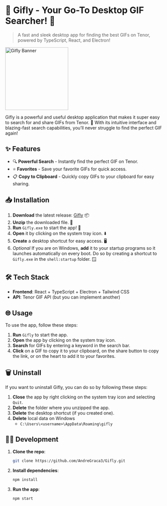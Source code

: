# 🎉 Gifly - Your Go-To Desktop GIF Searcher! 🌟

> A fast and sleek desktop app for finding the best GIFs on Tenor, powered by TypeScript, React, and Electron!

<img src="https://cdn-icons-png.flaticon.com/512/5362/5362497.png" alt="Gifly Banner" width="200" height="200">

Gifly is a powerful and useful desktop application that makes it super easy to search for and share GIFs from Tenor. 🚀 With its intuitive interface and blazing-fast search capabilities, you’ll never struggle to find the perfect GIF again!

## ✨ Features

- 🔍 **Powerful Search** - Instantly find the perfect GIF on Tenor.
- ⭐ **Favorites** - Save your favorite GIFs for quick access.
- 📋 **Copy to Clipboard** - Quickly copy GIFs to your clipboard for easy sharing.

## 📥 Installation

1. **Download** the latest release: [Gifly](https://github.com/AndreGraca3/Gifly/releases) 📦
2. **Unzip** the downloaded file. 📂
3. **Run** `Gifly.exe` to start the app! 🚀
4. **Open** it by clicking on the system tray icon. ⬇️
5. **Create** a desktop shortcut for easy access. 🖥️
6. *Optional* If you are on Windows, **add** it to your startup programs so it launches automatically on every boot. Do so by creating a shortcut to `Gifly.exe` in the `shell:startup` folder. 🪟

## 🛠️ Tech Stack

- **Frontend**: React + TypeScript + Electron + Tailwind CSS
- **API**: Tenor GIF API (but you can implement another)

## 🌐 Usage

To use the app, follow these steps:

1. **Run** `Gifly` to start the app.
2. **Open** the app by clicking on the system tray icon.
3. **Search** for GIFs by entering a keyword in the search bar.
4. **Click** on a GIF to copy it to your clipboard, on the share button to copy the link, or on the heart to add it to your favorites.

## 🗑️ Uninstall

If you want to uninstall Gifly, you can do so by following these steps:

1. **Close** the app by right clicking on the system tray icon and selecting `Quit`.
2. **Delete** the folder where you unzipped the app.
3. **Delete** the desktop shortcut (if you created one).
4. **Delete** local data on Windows
   - `C:\Users\<username>\AppData\Roaming\gifly`

## 👨‍💻 Development

1. **Clone the repo**:

   ```bash
   git clone https://github.com/AndreGraca3/Gifly.git
   ```

2. **Install dependencies**:

   ```bash
   npm install
   ```

3. **Run the app**:
   ```bash
   npm start
   ```
